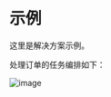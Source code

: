 # 示例

这里是解决方案示例。

处理订单的任务编排如下：

![image](https://user-images.githubusercontent.com/633976/119816167-fa0cd080-bf1e-11eb-95f0-e173cd446b0c.png)
